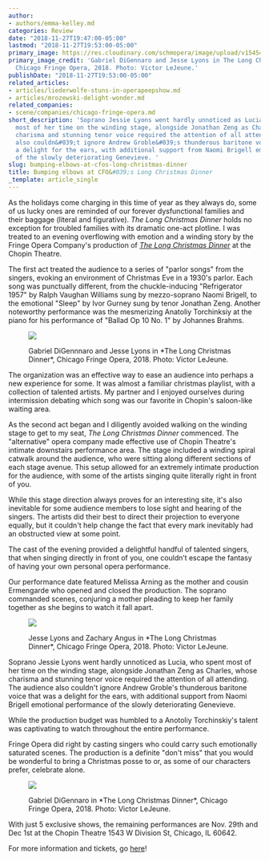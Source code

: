 ```yaml
---
author:
- authors/emma-kelley.md
categories: Review
date: "2018-11-27T19:47:00-05:00"
lastmod: "2018-11-27T19:53:00-05:00"
primary_image: https://res.cloudinary.com/schmopera/image/upload/v1545409169/media/webhook-uploads/1543366303831/sqLXDNov15-6.jpg.jpg
primary_image_credit: 'Gabriel DiGennaro and Jesse Lyons in The Long Christmas Dinner,
  Chicago Fringe Opera, 2018. Photo: Victor LeJeune.'
publishDate: "2018-11-27T19:53:00-05:00"
related_articles:
- articles/liederwolfe-stuns-in-operapeepshow.md
- articles/mrozewski-delight-wonder.md
related_companies:
- scene/companies/chicago-fringe-opera.md
short_description: 'Soprano Jessie Lyons went hardly unnoticed as Lucia, who spent
  most of her time on the winding stage, alongside Jonathan Zeng as Charles, whose
  charisma and stunning tenor voice required the attention of all attending. The audience
  also couldn&#039;t ignore Andrew Groble&#039;s thunderous baritone voice that was
  a delight for the ears, with additional support from Naomi Brigell emotional performance
  of the slowly deteriorating Genevieve. '
slug: bumping-elbows-at-cfos-long-christmas-dinner
title: Bumping elbows at CFO&#039;s Long Christmas Dinner
_template: article_single
---
```


As the holidays come charging in this time of year as they always do, some of us lucky ones are reminded of our forever dysfunctional families and their baggage (literal and figurative). *The Long Christmas Dinner* holds no exception for troubled families with its dramatic one-act plotline. I was treated to an evening overflowing with emotion and a winding story by the Fringe Opera Company's production of [*The Long Christmas Dinner*](https://www.chicagofringeopera.com/event/the-long-christmas-dinner/) at the Chopin Theatre. 

The first act treated the audience to a series of "parlor songs" from the singers, evoking an environment of Christmas Eve in a 1930's parlor. Each song was punctually different, from the chuckle-inducing "Refrigerator 1957" by Ralph Vaughan Williams sung by mezzo-soprano Naomi Brigell, to the emotional "Sleep" by Ivor Gurney sung by tenor Jonathan Zeng. Another noteworthy performance was the mesmerizing Anatoliy Torchinksiy at the piano for his performance of "Ballad Op 10 No. 1" by Johannes Brahms.

<figure data-type="image">

![](https://res.cloudinary.com/schmopera/image/upload/v1545409169/media/webhook-uploads/1543366180731/LXDNov15-1.jpg.jpg)

<figcaption>Gabriel DiGennnaro and Jesse Lyons in *The Long Christmas Dinner*, Chicago Fringe Opera, 2018. Photo: Victor LeJeune.</figcaption>
</figure>

The organization was an effective way to ease an audience into perhaps a new experience for some. It was almost a familiar christmas playlist, with a collection of talented artists. My partner and I enjoyed ourselves during intermission debating which song was our favorite in Chopin's saloon-like waiting area.  

As the second act began and I diligently avoided walking on the winding stage to get to my seat, *The Long Christmas Dinner* commenced. The "alternative" opera company made effective use of Chopin Theatre's intimate downstairs performance area. The stage included a winding spiral catwalk around the audience, who were sitting along different sections of each stage avenue. This setup allowed for an extremely intimate production for the audience, with some of the artists singing quite literally right in front of you.

While this stage direction always proves for an interesting site, it's also inevitable for some audience members to lose sight and hearing of the singers. The artists did their best to direct their projection to everyone equally, but it couldn't help change the fact that every mark inevitably had an obstructed view at some point.

The cast of the evening provided a delightful handful of talented singers, that when singing directly in front of you, one couldn’t escape the fantasy of having your own personal opera performance. 

Our performance date featured Melissa Arning as the mother and cousin Ermengarde who opened and closed the production. The soprano commanded scenes, conjuring a mother pleading to keep her family together as she begins to watch it fall apart.

<figure data-type="image">

![](https://res.cloudinary.com/schmopera/image/upload/v1545409169/media/webhook-uploads/1543366189532/LXDNov15-2.jpg.jpg)

<figcaption>Jesse Lyons and Zachary Angus in *The Long Christmas Dinner*, Chicago Fringe Opera, 2018. Photo: Victor LeJeune.</figcaption>
</figure>

Soprano Jessie Lyons went hardly unnoticed as Lucia, who spent most of her time on the winding stage, alongside Jonathan Zeng as Charles, whose charisma and stunning tenor voice required the attention of all attending. The audience also couldn't ignore Andrew Groble's thunderous baritone voice that was a delight for the ears, with additional support from Naomi Brigell emotional performance of the slowly deteriorating Genevieve. 

While the production budget was humbled to a Anotoliy Torchinskiy's talent was captivating to watch throughout the entire performance. 

Fringe Opera did right by casting singers who could carry such emotionally saturated scenes. The production is a definite "don't miss" that you would be wonderful to bring a Christmas posse to or, as some of our characters prefer, celebrate alone. 

<figure data-type="image">

![](https://res.cloudinary.com/schmopera/image/upload/v1545409169/media/webhook-uploads/1543366195887/LXDNov15-5.jpg.jpg)

<figcaption>Gabriel DiGennaro in *The Long Christmas Dinner*, Chicago Fringe Opera, 2018. Photo: Victor LeJeune.</figcaption>
</figure>

With just 5 exclusive shows, the remaining performances are Nov. 29th and Dec 1st at the Chopin Theatre 1543 W Division St, Chicago, IL 60642. 

For more information and tickets, go [here](https://www.chicagofringeopera.com/event/the-long-christmas-dinner/)!
